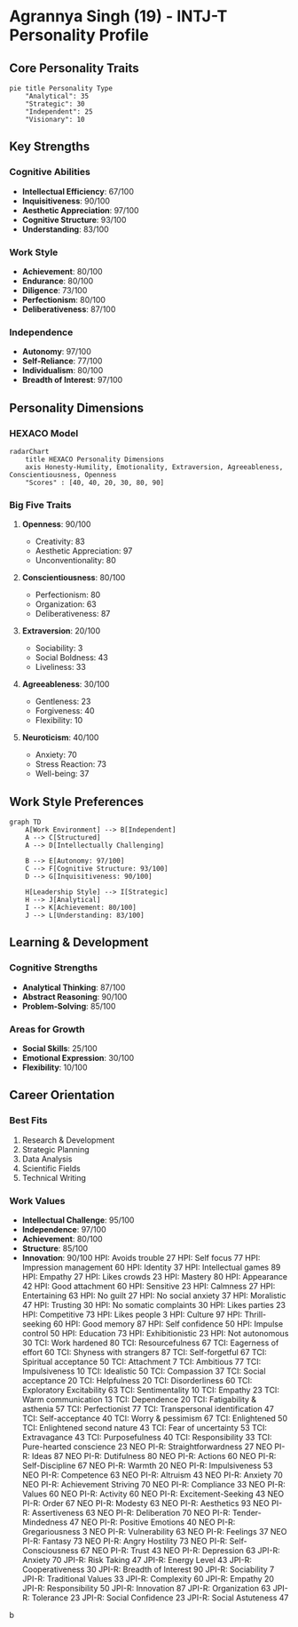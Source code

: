 # Agrannya Singh (19) - INTJ-T Personality Profile

## Core Personality Traits

```mermaid
pie title Personality Type
    "Analytical": 35
    "Strategic": 30
    "Independent": 25
    "Visionary": 10
```

## Key Strengths

### Cognitive Abilities
- **Intellectual Efficiency**: 67/100
- **Inquisitiveness**: 90/100
- **Aesthetic Appreciation**: 97/100
- **Cognitive Structure**: 93/100
- **Understanding**: 83/100

### Work Style
- **Achievement**: 80/100
- **Endurance**: 80/100
- **Diligence**: 73/100
- **Perfectionism**: 80/100
- **Deliberativeness**: 87/100

### Independence
- **Autonomy**: 97/100
- **Self-Reliance**: 77/100
- **Individualism**: 80/100
- **Breadth of Interest**: 97/100

## Personality Dimensions

### HEXACO Model
```mermaid
radarChart
    title HEXACO Personality Dimensions
    axis Honesty-Humility, Emotionality, Extraversion, Agreeableness, Conscientiousness, Openness
    "Scores" : [40, 40, 20, 30, 80, 90]
```

### Big Five Traits
1. **Openness**: 90/100
   - Creativity: 83
   - Aesthetic Appreciation: 97
   - Unconventionality: 80

2. **Conscientiousness**: 80/100
   - Perfectionism: 80
   - Organization: 63
   - Deliberativeness: 87

3. **Extraversion**: 20/100
   - Sociability: 3
   - Social Boldness: 43
   - Liveliness: 33

4. **Agreeableness**: 30/100
   - Gentleness: 23
   - Forgiveness: 40
   - Flexibility: 10

5. **Neuroticism**: 40/100
   - Anxiety: 70
   - Stress Reaction: 73
   - Well-being: 37

## Work Style Preferences

```mermaid
graph TD
    A[Work Environment] --> B[Independent]
    A --> C[Structured]
    A --> D[Intellectually Challenging]
    
    B --> E[Autonomy: 97/100]
    C --> F[Cognitive Structure: 93/100]
    D --> G[Inquisitiveness: 90/100]
    
    H[Leadership Style] --> I[Strategic]
    H --> J[Analytical]
    I --> K[Achievement: 80/100]
    J --> L[Understanding: 83/100]
```

## Learning & Development

### Cognitive Strengths
- **Analytical Thinking**: 87/100
- **Abstract Reasoning**: 90/100
- **Problem-Solving**: 85/100

### Areas for Growth
- **Social Skills**: 25/100
- **Emotional Expression**: 30/100
- **Flexibility**: 10/100

## Career Orientation

### Best Fits
1. Research & Development
2. Strategic Planning
3. Data Analysis
4. Scientific Fields
5. Technical Writing

### Work Values
- **Intellectual Challenge**: 95/100
- **Independence**: 97/100
- **Achievement**: 80/100
- **Structure**: 85/100
- **Innovation**: 90/100
HPI: Avoids trouble                     27
HPI: Self focus                         77
HPI: Impression management              60
HPI: Identity                           37
HPI: Intellectual games                 89
HPI: Empathy                            27
HPI: Likes crowds                       23
HPI: Mastery                            80
HPI: Appearance                         42
HPI: Good attachment                    60
HPI: Sensitive                          23
HPI: Calmness                           27
HPI: Entertaining                       63
HPI: No guilt                           27
HPI: No social anxiety                  37
HPI: Moralistic                         47
HPI: Trusting                           30
HPI: No somatic complaints              30
HPI: Likes parties                      23
HPI: Competitive                        73
HPI: Likes people                       3
HPI: Culture                            97
HPI: Thrill-seeking                     60
HPI: Good memory                        87
HPI: Self confidence                    50
HPI: Impulse control                    50
HPI: Education                          73
HPI: Exhibitionistic                    23
HPI: Not autonomous                     30
TCI: Work hardened                      80
TCI: Resourcefulness                    67
TCI: Eagerness of effort                60
TCI: Shyness with strangers             87
TCI: Self-forgetful                     67
TCI: Spiritual acceptance               50
TCI: Attachment                         7
TCI: Ambitious                          77
TCI: Impulsiveness                      10
TCI: Idealistic                         50
TCI: Compassion                         37
TCI: Social acceptance                  20
TCI: Helpfulness                        20
TCI: Disorderliness                     60
TCI: Exploratory Excitability           63
TCI: Sentimentality                     10
TCI: Empathy                            23
TCI: Warm communication                 13
TCI: Dependence                         20
TCI: Fatigability & asthenia            57
TCI: Perfectionist                      77
TCI: Transpersonal identification       47
TCI: Self-acceptance                    40
TCI: Worry & pessimism                  67
TCI: Enlightened                        50
TCI: Enlightened second nature          43
TCI: Fear of uncertainty                53
TCI: Extravagance                       43
TCI: Purposefulness                     40
TCI: Responsibility                     33
TCI: Pure-hearted conscience            23
NEO PI-R: Straightforwardness           27
NEO PI-R: Ideas                         87
NEO PI-R: Dutifulness                   80
NEO PI-R: Actions                       60
NEO PI-R: Self-Discipline               67
NEO PI-R: Warmth                        20
NEO PI-R: Impulsiveness                 53
NEO PI-R: Competence                    63
NEO PI-R: Altruism                      43
NEO PI-R: Anxiety                       70
NEO PI-R: Achievement Striving          70
NEO PI-R: Compliance                    33
NEO PI-R: Values                        60
NEO PI-R: Activity                      60
NEO PI-R: Excitement-Seeking            43
NEO PI-R: Order                         67
NEO PI-R: Modesty                       63
NEO PI-R: Aesthetics                    93
NEO PI-R: Assertiveness                 63
NEO PI-R: Deliberation                  70
NEO PI-R: Tender-Mindedness             47
NEO PI-R: Positive Emotions             40
NEO PI-R: Gregariousness                3
NEO PI-R: Vulnerability                 63
NEO PI-R: Feelings                      37
NEO PI-R: Fantasy                       73
NEO PI-R: Angry Hostility               73
NEO PI-R: Self-Consciousness            67
NEO PI-R: Trust                         43
NEO PI-R: Depression                    63
JPI-R: Anxiety                          70
JPI-R: Risk Taking                      47
JPI-R: Energy Level                     43
JPI-R: Cooperativeness                  30
JPI-R: Breadth of Interest              90
JPI-R: Sociability                      7
JPI-R: Traditional Values               33
JPI-R: Complexity                       60
JPI-R: Empathy                          20
JPI-R: Responsibility                   50
JPI-R: Innovation                       87
JPI-R: Organization                     63
JPI-R: Tolerance                        23
JPI-R: Social Confidence                23
JPI-R: Social Astuteness                47

b